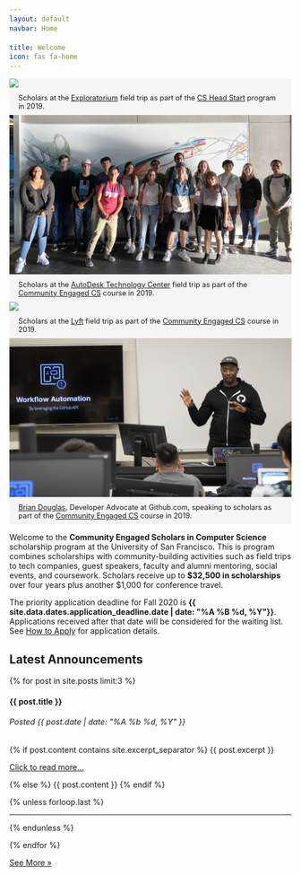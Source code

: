 ```yaml
---
layout: default
navbar: Home

title: Welcome
icon: fas fa-home
---
```


<link rel="stylesheet" href="https://cdn.jsdelivr.net/npm/bulma-carousel@4.0.4/dist/css/bulma-carousel.min.css">

<style>
.slider-container {
  margin-bottom: 1rem;
  background-color: whitesmoke;
}

.slider-item {
  border: 3px solid white;
}

.carousel .card {
  box-shadow: unset;
  background-color: whitesmoke;
}

.carousel .card-content {
  font-size: 0.8rem;
  padding: 0.5rem 1.0rem;
  background-color: whitesmoke;
}
</style>

<div id="field-trips" class="carousel">
  <div class="item-1">
    <div class="card">
      <div class="card-image">
        <img class="image" src="images/exploratorium2019.jpg"/>
      </div>
      <div class="card-content">
        Scholars at the <a href="https://www.exploratorium.edu/">Exploratorium</a> field trip as part of the <a href="https://scholars.cs.usfca.edu/start2019/">CS Head Start</a> program in 2019.
      </div>
    </div>
  </div>

  <div class="item-2">
    <div class="card">
      <div class="card-image">
        <img class="image" src="images/autodesk2019.jpg"/>
      </div>
      <div class="card-content">
        Scholars at the <a href="https://www.autodesk.com/technology-centers/san-francisco">AutoDesk Technology Center</a> field trip as part of the <a href="https://scholars.cs.usfca.edu/cs186-fall2019/">Community Engaged CS</a> course in 2019.
      </div>
    </div>
  </div>

  <div class="item-3">
    <div class="card">
      <div class="card-image">
        <img class="image" src="images/lyft2019.jpg"/>
      </div>
      <div class="card-content">
        Scholars at the <a href="https://www.lyft.com/careers">Lyft</a> field trip as part of the <a href="https://scholars.cs.usfca.edu/cs186-fall2019/">Community Engaged CS</a> course in 2019.
      </div>
    </div>
  </div>

  <div class="item-4">
    <div class="card">
      <div class="card-image">
        <img class="image" src="images/github2019.jpg"/>
      </div>
      <div class="card-content">
        <a href="https://twitter.com/bdougieYO">Brian Douglas</a>, Developer Advocate at Github.com, speaking to scholars as part of the <a href="https://scholars.cs.usfca.edu/cs186-fall2019/">Community Engaged CS</a> course in 2019.
      </div>
    </div>  
  </div>
</div>

<p>Welcome to the <strong><span class="has-text-primary">Community Engaged Scholars</span> <span class="has-text-usf-gold">in</span> <span class="has-text-primary">Computer Science</span></strong> scholarship program at the University of San Francisco. This is program combines scholarships with community-building activities such as field trips to tech companies, guest speakers, faculty and alumni mentoring, social events, and coursework. Scholars receive up to <strong>$32,500 in scholarships</strong> over four years plus another $1,000 for conference travel.

<article class="message is-danger">
  <div class="message-body">
    <i class="fad fa-calendar-exclamation"></i>
    The priority application deadline for Fall 2020 is <strong>{{ site.data.dates.application_deadline.date | date: "%A %B %d, %Y"}}</strong>. Applications received after that date will be considered for the waiting list. See <a href="/scholarships/apply.html">How to Apply</a> for application details.
  </div>
</article>

<h2>Latest Announcements</h2>

{% for post in site.posts limit:3 %}

<h4 class="title">{{ post.title }}</h4>
<h6 class="subtitle has-text-grey has-text-weight-normal">
  Posted {{ post.date | date: "%A %b %d, %Y" }}
  <a href="{{ post.url }}"><i class="far fa-link"></i></a>
</h6>

{% if post.content contains site.excerpt_separator %}
{{ post.excerpt }}

<p class="has-text-grey is-italic"><a href="{{ post.url }}">Click to read more...</a></p>
{% else %}
{{ post.content  }}
{% endif %}

{% unless forloop.last %}<hr/>{% endunless %}

{% endfor %}

<a href="/posts/" class="button is-link">See More &raquo;</a>

<script src="https://cdn.jsdelivr.net/npm/bulma-carousel@4.0.4/dist/js/bulma-carousel.min.js"></script>
<script>
bulmaCarousel.attach('#field-trips', {
  slidesToScroll: 1,
  slidesToShow: 3,
  infinite: true,
  autoplay: true,
  duration: 2000,
  pauseOnHover: true
});
</script>
